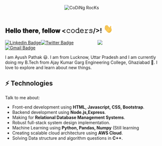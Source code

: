 

<div align="center" width="50">
<img src="https://github.com/SP-XD/SP-XD/blob/main/images/dev-working_rounded.gif?raw=true" href="https://github.com/sp-xd" alt="CoDiNg RocKs"  width="60%"/><br>   
 <br>
</div>
<h2> 𝐇𝐞𝐥𝐥𝐨 𝐭𝐡𝐞𝐫𝐞, 𝐟𝐞𝐥𝐥𝐨𝐰 <𝚌𝚘𝚍𝚎𝚛𝚜/>! <img src="https://raw.githubusercontent.com/ABSphreak/ABSphreak/master/gifs/Hi.gif" width="30px"></h2>
<img align='right' src='https://user-images.githubusercontent.com/5713670/87202985-820dcb80-c2b6-11ea-9f56-7ec461c497c3.gif' width='200"'>

 [![Linkedin Badge](https://img.shields.io/badge/-Linkedin-blue?style=flat-square&logo=Linkedin&logoColor=white&link=https://www.linkedin.com/in/ayush-pathak-4ab53721b/)](https://www.linkedin.com/in/ayush-pathak-4ab53721b/)[![Twitter Badge](https://img.shields.io/badge/-Twitter-1ca0f1?style=flat-square&labelColor=1ca0f1&logo=twitter&logoColor=white&link=https://x.com/AyushPatha25291)](https://x.com/AyushPatha25291)[![Gmail Badge](https://img.shields.io/badge/-Gmail-c14438?style=flat-square&logo=Gmail&logoColor=white&link=mailto:mailharshkhatri@gmail.com)](mailto:payush260@gmail.com)

I am Ayush Pathak 😃. I am from Lucknow, Uttar Pradesh and I am currently doing my B.Tech from Ajay Kumar Garg Engineering College, Ghaziabad 🏫. I love to explore and learn about new things.
## ⚡ Technologies
Talk to me about:
- Front-end development using **HTML, Javascript, CSS, Bootstrap**.
- Backend development using **Node.js,Express**.
- Making for **Relational Database Management Systems**.
- Robust full-stack system design implementation.
- Machine Learning using **Python, Pandas, Numpy** (Still learning
- Creating scalable cloud architecture using **AWS Cloud**.
- Solving Data structure and algorithm questions in **C++**.




